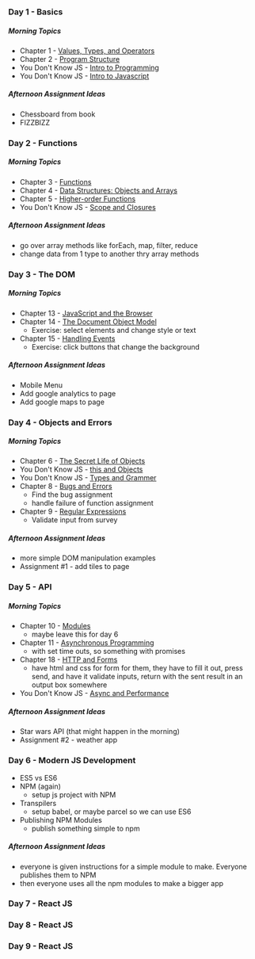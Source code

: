 

### Day 1 - Basics
##### Morning Topics
- Chapter 1 - [Values, Types, and Operators](https://eloquentjavascript.net/01_values.html)
- Chapter 2 - [Program Structure](https://eloquentjavascript.net/02_program_structure.html)
- You Don't Know JS - [Intro to Programming](https://github.com/getify/You-Dont-Know-JS/blob/2nd-ed/getting-started/ch1.md)
- You Don't Know JS - [Intro to Javascript](https://github.com/getify/You-Dont-Know-JS/blob/2nd-ed/getting-started/ch2.md)
##### Afternoon Assignment Ideas
- Chessboard from book
- FIZZBIZZ

### Day 2 - Functions
##### Morning Topics
- Chapter 3 - [Functions](https://eloquentjavascript.net/03_functions.html)
- Chapter 4 - [Data Structures: Objects and Arrays](https://eloquentjavascript.net/04_data.html)
- Chapter 5 - [Higher-order Functions](https://eloquentjavascript.net/05_higher_order.html)
- You Don't Know JS - [Scope and Closures](https://github.com/getify/You-Dont-Know-JS/blob/2nd-ed/scope-closures/README.md)
##### Afternoon Assignment Ideas
- go over array methods like forEach, map, filter, reduce
- change data from 1 type to another thry array methods

### Day 3 - The DOM
##### Morning Topics
- Chapter 13 - [JavaScript and the Browser](https://eloquentjavascript.net/13_browser.html)
- Chapter 14 - [The Document Object Model](https://eloquentjavascript.net/14_dom.html)
  - Exercise: select elements and change style or text
- Chapter 15 - [Handling Events](https://eloquentjavascript.net/15_event.html)
  - Exercise: click buttons that change the background
##### Afternoon Assignment Ideas
- Mobile Menu
- Add google analytics to page
- Add google maps to page
 

### Day 4 - Objects and Errors
##### Morning Topics
- Chapter 6 - [The Secret Life of Objects](https://eloquentjavascript.net/06_object.html)
- You Don't Know JS - [this and Objects](https://github.com/getify/You-Dont-Know-JS/blob/2nd-ed/this-object-prototypes/README.md)
- You Don't Know JS - [Types and Grammer](https://github.com/getify/You-Dont-Know-JS/blob/2nd-ed/types-grammar/README.md)
- Chapter 8 - [Bugs and Errors](https://eloquentjavascript.net/08_error.html)
  - Find the bug assignment
  - handle failure of function assignment
- Chapter 9 - [Regular Expressions](https://eloquentjavascript.net/09_regexp.html)
  - Validate input from survey
  
##### Afternoon Assignment Ideas
- more simple DOM manipulation examples
- Assignment #1 - add tiles to page

### Day 5 - API
##### Morning Topics
- Chapter 10 - [Modules](https://eloquentjavascript.net/10_modules.html)
  - maybe leave this for day 6
- Chapter 11 - [Asynchronous Programming](https://eloquentjavascript.net/11_async.html)
  - with set time outs, so something with promises
- Chapter 18 - [HTTP and Forms](https://eloquentjavascript.net/18_http.html)
  - have html and css for form for them, they have to fill it out, press send, and have it validate inputs,
    return with the sent result in an output box somewhere
 - You Don't Know JS - [Async and Performance](https://github.com/getify/You-Dont-Know-JS/blob/2nd-ed/async-performance/README.md)
##### Afternoon Assignment Ideas
- Star wars API (that might happen in the morning)
- Assignment #2 - weather app

### Day 6 - Modern JS Development
- ES5 vs ES6
- NPM (again)
  - setup js project with NPM
- Transpilers
  - setup babel, or maybe parcel so we can use ES6
- Publishing NPM Modules
  - publish something simple to npm
##### Afternoon Assignment Ideas
- everyone is given instructions for a simple module to make. Everyone publishes them to NPM
- then everyone uses all the npm modules to make a bigger app

### Day 7 - React JS
### Day 8 - React JS
### Day 9 - React JS
